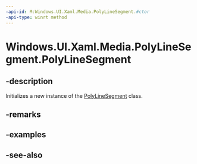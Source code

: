 ```yaml
---
-api-id: M:Windows.UI.Xaml.Media.PolyLineSegment.#ctor
-api-type: winrt method
---
```


<!-- Method syntax
public PolyLineSegment()
-->

# Windows.UI.Xaml.Media.PolyLineSegment.PolyLineSegment

## -description
Initializes a new instance of the [PolyLineSegment](polylinesegment.md) class.


## -remarks

## -examples

## -see-also
